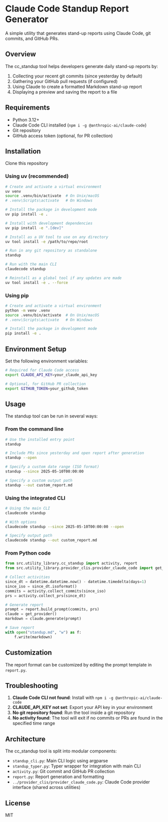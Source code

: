 # Claude Code Standup Report Generator

A simple utility that generates stand-up reports using Claude Code, git commits, and GitHub PRs.

## Overview

The cc_standup tool helps developers generate daily stand-up reports by:

1. Collecting your recent git commits (since yesterday by default)
2. Gathering your GitHub pull requests (if configured)
3. Using Claude to create a formatted Markdown stand-up report
4. Displaying a preview and saving the report to a file

## Requirements

- Python 3.12+
- Claude Code CLI installed (`npm i -g @anthropic-ai/claude-code`)
- Git repository
- GitHub access token (optional, for PR collection)

## Installation

Clone this repository

### Using uv (recommended)

```bash
# Create and activate a virtual environment
uv venv
source .venv/bin/activate  # On Unix/macOS
# .venv\Scripts\activate   # On Windows

# Install the package in development mode
uv pip install -e .

# Install with development dependencies
uv pip install -e ".[dev]"

# Install as a UV tool to use on any directory
uv tool install -e /path/to/repo/root

# Run in any git repository as standalone
standup

# Run with the main CLI
claudecode standup

# Reinstall as a global tool if any updates are made
uv tool install -e . --force
```

### Using pip

```bash
# Create and activate a virtual environment
python -m venv .venv
source .venv/bin/activate  # On Unix/macOS
# .venv\Scripts\activate   # On Windows

# Install the package in development mode
pip install -e .
```

## Environment Setup

Set the following environment variables:

```bash
# Required for Claude Code access
export CLAUDE_API_KEY=your_claude_api_key

# Optional, for GitHub PR collection
export GITHUB_TOKEN=your_github_token
```

## Usage

The standup tool can be run in several ways:

### From the command line

```bash
# Use the installed entry point
standup

# Include PRs since yesterday and open report after generation
standup --open

# Specify a custom date range (ISO format)
standup --since 2025-05-10T00:00:00

# Specify a custom output path
standup --out custom_report.md
```

### Using the integrated CLI

```bash
# Using the main CLI
claudecode standup

# With options
claudecode standup --since 2025-05-10T00:00:00 --open

# Specify output path
claudecode standup --out custom_report.md
```

### From Python code

```python
from src.utility_library.cc_standup import activity, report
from src.utility_library.provider_clis.provider_claude_code import get_provider

# Collect activities
since_dt = datetime.datetime.now() - datetime.timedelta(days=1)
since_iso = since_dt.isoformat()
commits = activity.collect_commits(since_iso)
prs = activity.collect_prs(since_dt)

# Generate report
prompt = report.build_prompt(commits, prs)
claude = get_provider()
markdown = claude.generate(prompt)

# Save report
with open("standup.md", "w") as f:
    f.write(markdown)
```

## Customization

The report format can be customized by editing the prompt template in `report.py`.

## Troubleshooting

1. **Claude Code CLI not found**: Install with `npm i -g @anthropic-ai/claude-code`
2. **CLAUDE_API_KEY not set**: Export your API key in your environment
3. **No git repository found**: Run the tool inside a git repository
4. **No activity found**: The tool will exit if no commits or PRs are found in the specified time range

## Architecture

The cc_standup tool is split into modular components:

- `standup_cli.py`: Main CLI logic using argparse
- `standup_typer.py`: Typer wrapper for integration with main CLI
- `activity.py`: Git commit and GitHub PR collection
- `report.py`: Report generation and formatting
- `../provider_clis/provider_claude_code.py`: Claude Code provider interface (shared across utilities)

## License

MIT
